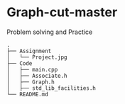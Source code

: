 # Graph-cut-master
Problem solving and Practice
```
.
├── Assignment
│   └── Project.jpg
├── Code
│   ├── main.cpp
│   ├── Associate.h
│   ├── Graph.h
│   ├── std_lib_facilities.h
└── README.md
```
